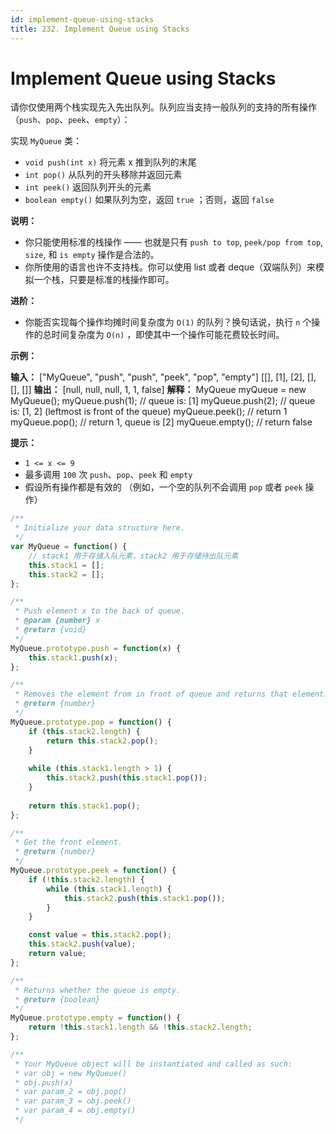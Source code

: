 ```yaml
---
id: implement-queue-using-stacks
title: 232. Implement Queue using Stacks
---
```


# Implement Queue using Stacks

请你仅使用两个栈实现先入先出队列。队列应当支持一般队列的支持的所有操作（`push`、`pop`、`peek`、`empty`）：

实现 `MyQueue` 类：

-   `void push(int x)` 将元素 x 推到队列的末尾
-   `int pop()` 从队列的开头移除并返回元素
-   `int peek()` 返回队列开头的元素
-   `boolean empty()` 如果队列为空，返回 `true` ；否则，返回 `false`



**说明：**

-   你只能使用标准的栈操作 —— 也就是只有 `push to top`, `peek/pop from top`, `size`, 和 `is empty` 操作是合法的。
-   你所使用的语言也许不支持栈。你可以使用 list 或者 deque（双端队列）来模拟一个栈，只要是标准的栈操作即可。



**进阶：**

-   你能否实现每个操作均摊时间复杂度为 `O(1)` 的队列？换句话说，执行 `n` 个操作的总时间复杂度为 `O(n)` ，即使其中一个操作可能花费较长时间。



**示例：**

**输入：** \["MyQueue", "push", "push", "peek", "pop", "empty"] \[\[], \[1], \[2], \[], \[], \[]] **输出：** \[null, null, null, 1, 1, false] **解释：** MyQueue myQueue = new MyQueue(); myQueue.push(1); // queue is: \[1] myQueue.push(2); // queue is: \[1, 2] (leftmost is front of the queue) myQueue.peek(); // return 1 myQueue.pop(); // return 1, queue is \[2] myQueue.empty(); // return false





**提示：**

-   `1 <= x <= 9`
-   最多调用 `100` 次 `push`、`pop`、`peek` 和 `empty`
-   假设所有操作都是有效的 （例如，一个空的队列不会调用 `pop` 或者 `peek` 操作）



```javascript
/**
 * Initialize your data structure here.
 */
var MyQueue = function() {
    // stack1 用于存储入队元素，stack2 用于存储待出队元素
    this.stack1 = [];
    this.stack2 = [];
};

/**
 * Push element x to the back of queue. 
 * @param {number} x
 * @return {void}
 */
MyQueue.prototype.push = function(x) {
    this.stack1.push(x);
};

/**
 * Removes the element from in front of queue and returns that element.
 * @return {number}
 */
MyQueue.prototype.pop = function() {
    if (this.stack2.length) {
        return this.stack2.pop();
    }
    
    while (this.stack1.length > 1) {
        this.stack2.push(this.stack1.pop());
    }
    
    return this.stack1.pop();
};

/**
 * Get the front element.
 * @return {number}
 */
MyQueue.prototype.peek = function() {
    if (!this.stack2.length) {
        while (this.stack1.length) {
            this.stack2.push(this.stack1.pop());
        }
    }

    const value = this.stack2.pop();
    this.stack2.push(value);
    return value;
};

/**
 * Returns whether the queue is empty.
 * @return {boolean}
 */
MyQueue.prototype.empty = function() {
    return !this.stack1.length && !this.stack2.length;
};

/** 
 * Your MyQueue object will be instantiated and called as such:
 * var obj = new MyQueue()
 * obj.push(x)
 * var param_2 = obj.pop()
 * var param_3 = obj.peek()
 * var param_4 = obj.empty()
 */
```